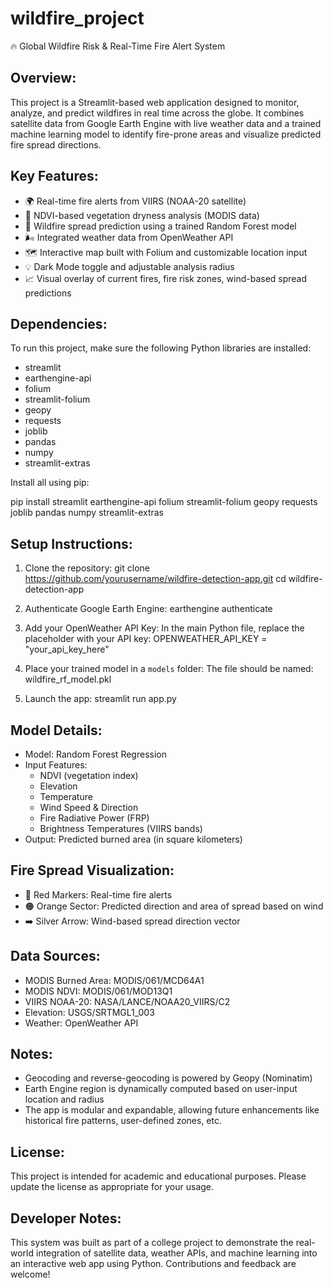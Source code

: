 # wildfire_project
🔥 Global Wildfire Risk & Real-Time Fire Alert System

Overview:
----------
This project is a Streamlit-based web application designed to monitor, analyze, and predict wildfires in real time across the globe. It combines satellite data from Google Earth Engine with live weather data and a trained machine learning model to identify fire-prone areas and visualize predicted fire spread directions.

Key Features:
--------------
- 🌍 Real-time fire alerts from VIIRS (NOAA-20 satellite)
- 🌱 NDVI-based vegetation dryness analysis (MODIS data)
- 🧠 Wildfire spread prediction using a trained Random Forest model
- 🌬 Integrated weather data from OpenWeather API
- 🗺️ Interactive map built with Folium and customizable location input
- 💡 Dark Mode toggle and adjustable analysis radius
- 📈 Visual overlay of current fires, fire risk zones, wind-based spread predictions

Dependencies:
--------------
To run this project, make sure the following Python libraries are installed:

- streamlit
- earthengine-api
- folium
- streamlit-folium
- geopy
- requests
- joblib
- pandas
- numpy
- streamlit-extras

Install all using pip:

pip install streamlit earthengine-api folium streamlit-folium geopy requests joblib pandas numpy streamlit-extras

Setup Instructions:
--------------------
1. Clone the repository:
   git clone https://github.com/yourusername/wildfire-detection-app.git
   cd wildfire-detection-app

2. Authenticate Google Earth Engine:
   earthengine authenticate

3. Add your OpenWeather API Key:
   In the main Python file, replace the placeholder with your API key:
   OPENWEATHER_API_KEY = "your_api_key_here"

4. Place your trained model in a `models` folder:
   The file should be named: wildfire_rf_model.pkl

5. Launch the app:
   streamlit run app.py

Model Details:
---------------
- Model: Random Forest Regression
- Input Features:
    - NDVI (vegetation index)
    - Elevation
    - Temperature
    - Wind Speed & Direction
    - Fire Radiative Power (FRP)
    - Brightness Temperatures (VIIRS bands)
- Output: Predicted burned area (in square kilometers)

Fire Spread Visualization:
---------------------------
- 🔴 Red Markers: Real-time fire alerts
- 🟠 Orange Sector: Predicted direction and area of spread based on wind
- ➡️ Silver Arrow: Wind-based spread direction vector

Data Sources:
--------------
- MODIS Burned Area: MODIS/061/MCD64A1
- MODIS NDVI: MODIS/061/MOD13Q1
- VIIRS NOAA-20: NASA/LANCE/NOAA20_VIIRS/C2
- Elevation: USGS/SRTMGL1_003
- Weather: OpenWeather API

Notes:
-------
- Geocoding and reverse-geocoding is powered by Geopy (Nominatim)
- Earth Engine region is dynamically computed based on user-input location and radius
- The app is modular and expandable, allowing future enhancements like historical fire patterns, user-defined zones, etc.

License:
---------
This project is intended for academic and educational purposes. Please update the license as appropriate for your usage.

Developer Notes:
-----------------
This system was built as part of a college project to demonstrate the real-world integration of satellite data, weather APIs, and machine learning into an interactive web app using Python. Contributions and feedback are welcome!

